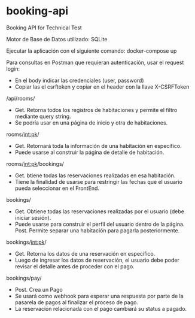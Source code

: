 # booking-api
Booking API for Technical Test

Motor de Base de Datos utilizado: SQLite

Ejecutar la aplicación con el siguiente comando: docker-compose up

Para consultas en Postman que requieran autenticación, usar el request login:
 - En el body indicar las credenciales (user, password)
 - Copiar las el csrftoken y copiar en el header con la llave X-CSRFToken

/api/rooms/
 - Get. Retorna todos los registros de habitaciones y permite el filtro mediante query string.
 - Se podría usar en una página de inicio y otra de habitaciones.

rooms/<int:pk>/
 - Get. Retornará toda la información de una habitación en específico.
 - Puede usarse al construir la página de detalle de habitación.

rooms/<int:pk>/bookings/
 - Get. btiene todas las reservaciones realizadas en esa habitación.
 - Tiene la finalidad de usarse para restringir las fechas que el usuario pueda seleccionar en el FrontEnd.

bookings/
 - Get. Obtiene todas las reservaciones realizadas por el usuario (debe iniciar sesión).
 - Puede usarse para construir el perfil del usuario dentro de la página.
Post. Permite separar una habitación para pagarla posteriormente.

bookings/<int:pk>/
 - Get. Retorna los datos de una reservación en específico.
 - Luego de ingresar los datos de reservación, el usuario debe poder revisar el detalle antes de proceder con el pago.

bookings/pay/
 - Post. Crea un Pago
 - Se usará como webhook para esperar una respuesta por parte de la pasarela de pagos al finalizar el proceso de pago.
 - La reservación relacionada con el pago cambiará su status a pagado.